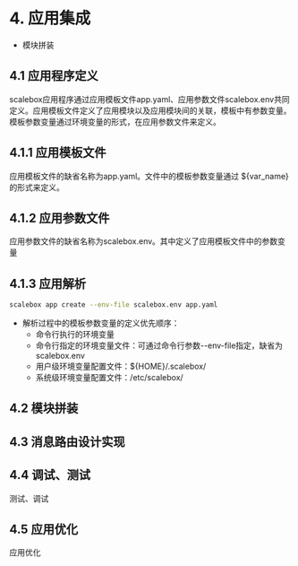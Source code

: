 # 4. 应用集成

- 模块拼装

## 4.1 应用程序定义

scalebox应用程序通过应用模板文件app.yaml、应用参数文件scalebox.env共同定义。应用模板文件定义了应用模块以及应用模块间的关联，模板中有参数变量。模板参数变量通过环境变量的形式，在应用参数文件来定义。

## 4.1.1 应用模板文件

应用模板文件的缺省名称为app.yaml。文件中的模板参数变量通过 ${var_name}的形式来定义。


## 4.1.2 应用参数文件
应用参数文件的缺省名称为scalebox.env。其中定义了应用模板文件中的参数变量

## 4.1.3 应用解析

```sh
scalebox app create --env-file scalebox.env app.yaml
```

- 解析过程中的模板参数变量的定义优先顺序：
  - 命令行执行的环境变量
  - 命令行指定的环境变量文件：可通过命令行参数--env-file指定，缺省为scalebox.env
  - 用户级环境变量配置文件：${HOME}/.scalebox/
  - 系统级环境变量配置文件：/etc/scalebox/


## 4.2 模块拼装


## 4.3 消息路由设计实现


## 4.4 调试、测试

测试、调试

## 4.5 应用优化

应用优化
